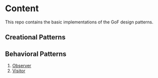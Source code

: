 # Content

This repo contains the basic implementations of the GoF design patterns. 

## Creational Patterns
## Behavioral Patterns
1. [Observer](https://github.com/terancet/gofs/tree/master/behavioural-patterns/src/main/java/com/taras/murzenkov/behavior/observer)
2. [Visitor](https://github.com/terancet/gofs/tree/master/behavioural-patterns/src/main/java/com/taras/murzenkov/behavior/visitor)


